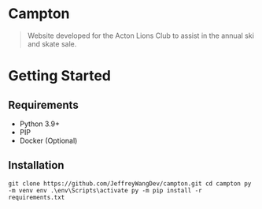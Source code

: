 # Campton
> Website developed for the Acton Lions Club to assist in the annual ski and skate sale.
# Getting Started
## Requirements
- Python 3.9+
- PIP
- Docker (Optional)
## Installation
`git clone https://github.com/JeffreyWangDev/campton.git
cd campton
py -m venv env
.\env\Scripts\activate
py -m pip install -r requirements.txt
`
